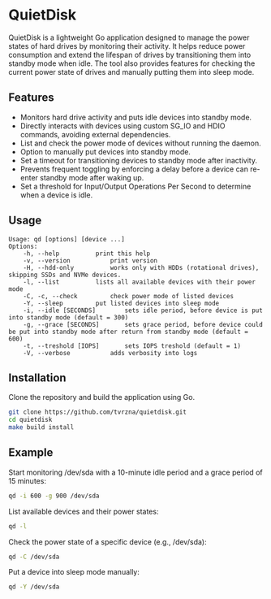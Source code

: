 # QuietDisk
QuietDisk is a lightweight Go application designed to manage the power states of hard drives by monitoring their activity. It helps reduce power consumption and extend the lifespan of drives by transitioning them into standby mode when idle. The tool also provides features for checking the current power state of drives and manually putting them into sleep mode.

## Features
- Monitors hard drive activity and puts idle devices into standby mode.
- Directly interacts with devices using custom SG_IO and HDIO commands, avoiding external dependencies.
- List and check the power mode of devices without running the daemon.
- Option to manually put devices into standby mode.
- Set a timeout for transitioning devices to standby mode after inactivity.
- Prevents frequent toggling by enforcing a delay before a device can re-enter standby mode after waking up.
- Set a threshold for Input/Output Operations Per Second to determine when a device is idle.

## Usage
```
Usage: qd [options] [device ...]
Options:
	-h, --help			print this help
	-v, --version			print version
	-H, --hdd-only			works only with HDDs (rotational drives), skipping SSDs and NVMe devices.
	-l, --list			lists all available devices with their power mode
	-C, -c, --check			check power mode of listed devices
	-Y, --sleep			put listed devices into sleep mode
	-i, --idle [SECONDS]		sets idle period, before device is put into standby mode (default = 300)
	-g, --grace [SECONDS]		sets grace period, before device could be put into standby mode after return from standby mode (default = 600)
	-t, --treshold [IOPS]		sets IOPS treshold (default = 1)
	-V, --verbose			adds verbosity into logs
```

## Installation
Clone the repository and build the application using Go.

```bash
git clone https://github.com/tvrzna/quietdisk.git
cd quietdisk
make build install
```

## Example
Start monitoring /dev/sda with a 10-minute idle period and a grace period of 15 minutes:
```bash
qd -i 600 -g 900 /dev/sda
```

List available devices and their power states:
```bash
qd -l
```

Check the power state of a specific device (e.g., /dev/sda):
```bash
qd -C /dev/sda
```


Put a device into sleep mode manually:
```bash
qd -Y /dev/sda
```
